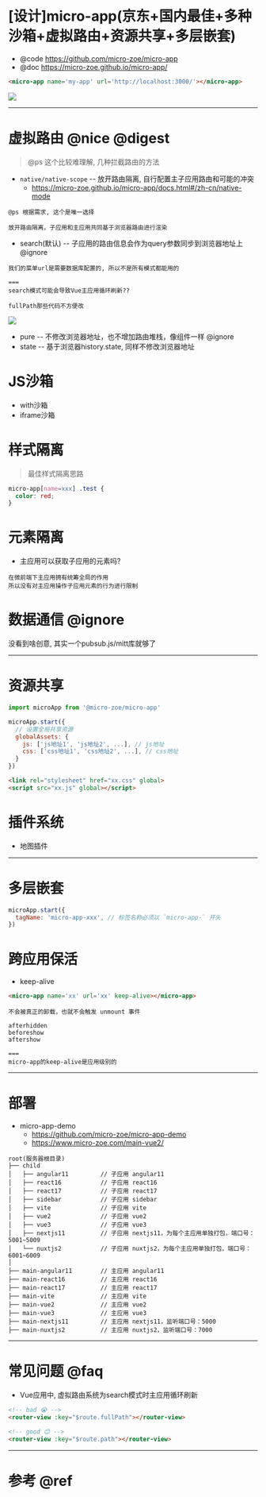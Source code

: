# [设计]micro-app(京东+国内最佳+多种沙箱+虚拟路由+资源共享+多层嵌套)

- @code https://github.com/micro-zoe/micro-app
- @doc https://micro-zoe.github.io/micro-app/

```html
<micro-app name='my-app' url='http://localhost:3000/'></micro-app>
```

![](https://luo0412.oss-cn-hangzhou.aliyuncs.com/1718870785128-f84WN4AXWbSm-image.png)

---

# 虚拟路由 @nice @digest

> @ps 这个比较难理解, 几种拦截路由的方法

- `native/native-scope` -- 放开路由隔离, 自行配置主子应用路由和可能的冲突
  - https://micro-zoe.github.io/micro-app/docs.html#/zh-cn/native-mode

```
@ps 根据需求, 这个是唯一选择

放开路由隔离，子应用和主应用共同基于浏览器路由进行渲染
```

- search(默认) -- 子应用的路由信息会作为query参数同步到浏览器地址上 @ignore

```
我们的菜单url是需要数据库配置的, 所以不是所有模式都能用的

===
search模式可能会导致Vue主应用循环刷新??

fullPath那些代码不方便改
```

![](https://luo0412.oss-cn-hangzhou.aliyuncs.com/1718868629107-HSxsDAZ6QDjx-image.png)

- pure -- 不修改浏览器地址，也不增加路由堆栈，像组件一样 @ignore
- state -- 基于浏览器history.state, 同样不修改浏览器地址

# JS沙箱

- with沙箱
- iframe沙箱

# 样式隔离

> 最佳样式隔离思路

```css
micro-app[name=xxx] .test {
  color: red;
}
```

# 元素隔离 

- 主应用可以获取子应用的元素吗?

```
在微前端下主应用拥有统筹全局的作用
所以没有对主应用操作子应用元素的行为进行限制
```

# 数据通信 @ignore

没看到啥创意, 其实一个pubsub.js/mitt库就够了

---

# 资源共享

```js
import microApp from '@micro-zoe/micro-app'

microApp.start({
  // 设置全局共享资源
  globalAssets: {
    js: ['js地址1', 'js地址2', ...], // js地址
    css: ['css地址1', 'css地址2', ...], // css地址
  }
})
```

```html
<link rel="stylesheet" href="xx.css" global>
<script src="xx.js" global></script>
```

# 插件系统

- 地图插件

---

# 多层嵌套

```js
microApp.start({
  tagName: 'micro-app-xxx', // 标签名称必须以 `micro-app-` 开头
})
```

# 跨应用保活

- keep-alive 

```html
<micro-app name='xx' url='xx' keep-alive></micro-app>
```

```
不会被真正的卸载，也就不会触发 unmount 事件

afterhidden
beforeshow
aftershow

===
micro-app的keep-alive是应用级别的
```

---

# 部署

- micro-app-demo
  - https://github.com/micro-zoe/micro-app-demo
  - https://www.micro-zoe.com/main-vue2/

```
root(服务器根目录)
├── child
│   ├── angular11         // 子应用 angular11
│   ├── react16           // 子应用 react16
│   ├── react17           // 子应用 react17
│   ├── sidebar           // 子应用 sidebar
│   ├── vite              // 子应用 vite
│   ├── vue2              // 子应用 vue2
│   ├── vue3              // 子应用 vue3
│   ├── nextjs11          // 子应用 nextjs11，为每个主应用单独打包，端口号：5001~5009
│   └── nuxtjs2           // 子应用 nuxtjs2，为每个主应用单独打包，端口号：6001~6009
│ 
├── main-angular11        // 主应用 angular11
├── main-react16          // 主应用 react16
├── main-react17          // 主应用 react17
├── main-vite             // 主应用 vite
├── main-vue2             // 主应用 vue2
├── main-vue3             // 主应用 vue3
├── main-nextjs11         // 主应用 nextjs11，监听端口号：5000
├── main-nuxtjs2          // 主应用 nuxtjs2，监听端口号：7000
```

---

# 常见问题 @faq

- Vue应用中, 虚拟路由系统为search模式时主应用循环刷新

```html
<!-- bad 😭 -->
<router-view :key="$route.fullPath"></router-view>

<!-- good 😊 -->
<router-view :key="$route.path"></router-view>
```

---

# 参考 @ref